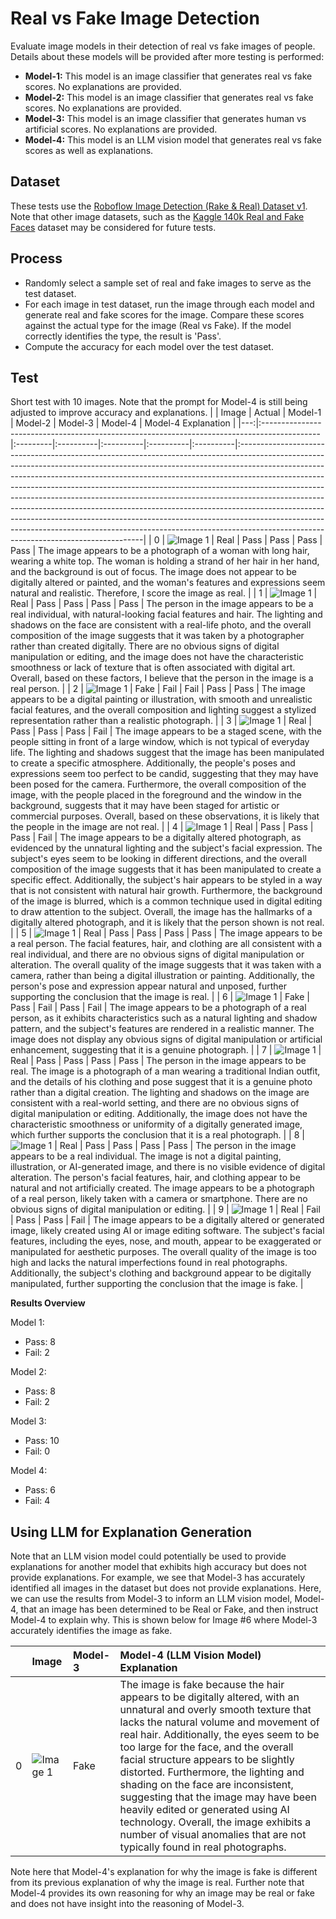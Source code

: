 # Real vs Fake Image Detection

Evaluate image models in their detection of real vs fake images of people. Details about these models will be provided after more testing is performed:

- **Model-1:** This model is an image classifier that generates real vs fake scores. No explanations are provided.
- **Model-2:** This model is an image classifier that generates real vs fake scores. No explanations are provided.
- **Model-3:** This model is an image classifier that generates human vs artificial scores. No explanations are provided.
- **Model-4:** This model is an LLM vision model that generates real vs fake scores as well as explanations.

## Dataset
These tests use the [Roboflow Image Detection (Rake & Real) Dataset v1](https://universe.roboflow.com/1-3wzs6/image-detection-fake-real/dataset/1). Note that other image datasets, such as the [Kaggle 140k Real and Fake Faces](https://www.kaggle.com/datasets/xhlulu/140k-real-and-fake-faces) dataset may be considered for future tests.

## Process
- Randomly select a sample set of real and fake images to serve as the test dataset.
- For each image in test dataset, run the image through each model and generate real and fake scores for the image. Compare these scores against the actual type for the image (Real vs Fake). If the model correctly identifies the type, the result is 'Pass'.
- Compute the accuracy for each model over the test dataset.

## Test
Short test with 10 images. Note that the prompt for Model-4 is still being adjusted to improve accuracy and explanations. 
|    | Image                                                                                    | Actual   | Model-1   | Model-2   | Model-3   | Model-4   | Model-4 Explanation                                                                                                                                                                                                                                                                                                                                                                                                                                                                                                                                                                                                                                                                                          |
|---:|:--------------------------------------------------------------------------------------------|:---------|:----------|:----------|:----------|:----------|:------------------------------------------------------------------------------------------------------------------------------------------------------------------------------------------------------------------------------------------------------------------------------------------------------------------------------------------------------------------------------------------------------------------------------------------------------------------------------------------------------------------------------------------------------------------------------------------------------------------------------------------------------------------------------------------------------|
|  0 | ![Image 1](./images/roboflow/image1.png)                                         | Real     | Pass      | Pass      | Pass      | Pass      | The image appears to be a photograph of a woman with long hair, wearing a white top. The woman is holding a strand of her hair in her hand, and the background is out of focus. The image does not appear to be digitally altered or painted, and the woman's features and expressions seem natural and realistic. Therefore, I score the image as real.                                                                                                                                                                                                                                                                                                                                              |
|  1 | ![Image 1](./images/roboflow/image2.png)                                            | Real     | Pass      | Pass      | Pass      | Pass      | The person in the image appears to be a real individual, with natural-looking facial features and hair. The lighting and shadows on the face are consistent with a real-life photo, and the overall composition of the image suggests that it was taken by a photographer rather than created digitally. There are no obvious signs of digital manipulation or editing, and the image does not have the characteristic smoothness or lack of texture that is often associated with digital art. Overall, based on these factors, I believe that the person in the image is a real person.                                                                                                             |
|  2 | ![Image 1](./images/roboflow/image3.png)                                            | Fake     | Fail      | Fail      | Pass      | Pass      | The image appears to be a digital painting or illustration, with smooth and unrealistic facial features, and the overall composition and lighting suggest a stylized representation rather than a realistic photograph.                                                                                                                                                                                                                                                                                                                                                                                                                                                                               |
|  3 | ![Image 1](./images/roboflow/image4.png)                                         | Real     | Pass      | Pass      | Pass      | Fail      | The image appears to be a staged scene, with the people sitting in front of a large window, which is not typical of everyday life. The lighting and shadows suggest that the image has been manipulated to create a specific atmosphere. Additionally, the people's poses and expressions seem too perfect to be candid, suggesting that they may have been posed for the camera. Furthermore, the overall composition of the image, with the people placed in the foreground and the window in the background, suggests that it may have been staged for artistic or commercial purposes. Overall, based on these observations, it is likely that the people in the image are not real.              |
|  4 | ![Image 1](./images/roboflow/image5.png) | Real     | Pass      | Pass      | Pass      | Fail      | The image appears to be a digitally altered photograph, as evidenced by the unnatural lighting and the subject's facial expression. The subject's eyes seem to be looking in different directions, and the overall composition of the image suggests that it has been manipulated to create a specific effect. Additionally, the subject's hair appears to be styled in a way that is not consistent with natural hair growth. Furthermore, the background of the image is blurred, which is a common technique used in digital editing to draw attention to the subject. Overall, the image has the hallmarks of a digitally altered photograph, and it is likely that the person shown is not real. |
|  5 | ![Image 1](./images/roboflow/image6.png)                                             | Real     | Pass      | Pass      | Pass      | Pass      | The image appears to be a real person. The facial features, hair, and clothing are all consistent with a real individual, and there are no obvious signs of digital manipulation or alteration. The overall quality of the image suggests that it was taken with a camera, rather than being a digital illustration or painting. Additionally, the person's pose and expression appear natural and unposed, further supporting the conclusion that the image is real.                                                                                                                                                                                                                                 |
|  6 | ![Image 1](./images/roboflow/image7.png)                                              | Fake     | Pass      | Fail      | Pass      | Fail      | The image appears to be a photograph of a real person, as it exhibits characteristics such as a natural lighting and shadow pattern, and the subject's features are rendered in a realistic manner. The image does not display any obvious signs of digital manipulation or artificial enhancement, suggesting that it is a genuine photograph.                                                                                                                                                                                                                                                                                                                                                       |
|  7 | ![Image 1](./images/roboflow/image8.png)                                             | Real     | Pass      | Pass      | Pass      | Pass      | The person in the image appears to be real. The image is a photograph of a man wearing a traditional Indian outfit, and the details of his clothing and pose suggest that it is a genuine photo rather than a digital creation. The lighting and shadows on the image are consistent with a real-world setting, and there are no obvious signs of digital manipulation or editing. Additionally, the image does not have the characteristic smoothness or uniformity of a digitally generated image, which further supports the conclusion that it is a real photograph.                                                                                                                              |
|  8 | ![Image 1](./images/roboflow/image9.png)                                             | Real     | Pass      | Pass      | Pass      | Pass      | The person in the image appears to be a real individual. The image is not a digital painting, illustration, or AI-generated image, and there is no visible evidence of digital alteration. The person's facial features, hair, and clothing appear to be natural and not artificially created. The image appears to be a photograph of a real person, likely taken with a camera or smartphone. There are no obvious signs of digital manipulation or editing.                                                                                                                                                                                                                                        |
|  9 | ![Image 1](./images/roboflow/image10.png)                                        | Real     | Fail      | Pass      | Pass      | Fail      | The image appears to be a digitally altered or generated image, likely created using AI or image editing software. The subject's facial features, including the eyes, nose, and mouth, appear to be exaggerated or manipulated for aesthetic purposes. The overall quality of the image is too high and lacks the natural imperfections found in real photographs. Additionally, the subject's clothing and background appear to be digitally manipulated, further supporting the conclusion that the image is fake.                                                                                                                                                                                  |



**Results Overview**

Model 1:
- Pass:    8
- Fail:    2

Model 2:
- Pass:    8
- Fail:    2

Model 3:
- Pass:    10
- Fail:    0

Model 4:
- Pass:    6
- Fail:    4

## Using LLM for Explanation Generation

Note that an LLM vision model could potentially be used to provide explanations for another model that exhibits high accuracy but does not provide explanations. For example, we see that Model-3 has accurately identified all images in the dataset but does not provide explanations. Here, we can use the results from Model-3 to inform an LLM vision model, Model-4, that an image has been determined to be Real or Fake, and then instruct Model-4 to explain why. This is shown below for Image #6 where Model-3 accurately identifies the image as fake.

|    | Image                                                        | Model-3   | Model-4 (LLM Vision Model) Explanation                                                                                                                                                                                                                                                                                                                                                                                                                                                                                                                                                                      |
|---:|:----------------------------------------------------------------|:---------|:------------------------------------------------------------------------------------------------------------------------------------------------------------------------------------------------------------------------------------------------------------------------------------------------------------------------------------------------------------------------------------------------------------------------------------------------------------------------------------------------------------------------------------------------------------------------------|
|  0 | ![Image 1](./images/roboflow/image7.png) | Fake     | The image is fake because the hair appears to be digitally altered, with an unnatural and overly smooth texture that lacks the natural volume and movement of real hair. Additionally, the eyes seem to be too large for the face, and the overall facial structure appears to be slightly distorted. Furthermore, the lighting and shading on the face are inconsistent, suggesting that the image may have been heavily edited or generated using AI technology. Overall, the image exhibits a number of visual anomalies that are not typically found in real photographs. |

Note here that Model-4's explanation for why the image is fake is different from its previous explanation of why the image is real. Further note that Model-4 provides its own reasoning for why an image may be real or fake and does not have insight into the reasoning of Model-3.  
